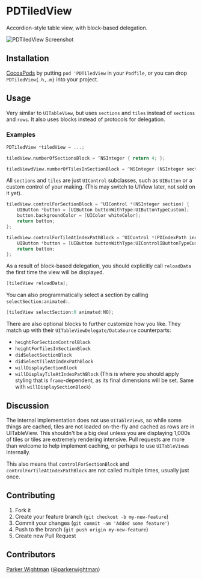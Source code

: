 PDTiledView
===========

Accordion-style table view, with block-based delegation.

![PDTiledView Screenshot](https://raw.github.com/pwightman/PDTiledView/master/screenshots/screenshot.png)

## Installation

[CocoaPods](http://cocoapods.org) by putting `pod 'PDTiledView` in your `Podfile`, or you can drop `PDTiledView{.h,.m}` into your project.

## Usage

Very similar to `UITableView`, but uses `sections` and `tiles` instead of `sections` and `rows`. It also uses blocks instead of protocols for delegation.

### Examples

```objective-c
PDTiledView *tiledView = ...;

tiledView.numberOfSectionsBlock = ^NSInteger { return 4; };

tiledViewdView.numberOfTilesInSectionBlock = ^NSInteger (NSInteger section) { return 20; };
```

All `sections` and `tiles` are just `UIControl` subclasses, such as `UIButton` or a custom control of your making. (This may switch to UIView later, not sold on it yet).

```objective-c
tiledView.controlForSectionBlock = ^UIControl *(NSInteger section) {
    UIButton *button = [UIButton buttonWithType:UIButtonTypeCustom];
    button.backgroundColor = [UIColor whiteColor];
    return button;
};

tiledView.controlForTileAtIndexPathBlock = ^UIControl *(PDIndexPath indexPath) {
    UIButton *button = [UIButton buttonWithType:UIControlIButtonTypeCustom];
    return button;
};
```

As a result of block-based delegation, you should explicitly call `reloadData` the first time the view will be displayed.

```objective-c
[tiledView reloadData];
```

You can also programmatically select a section by calling `selectSection:animated:`.

```objective-c
[tiledView selectSection:0 animated:NO];
```

There are also optional blocks to further customize how you like. They match up with their `UITableViewDelegate/DataSource` counterparts:

* `heightForSectionControlBlock`
* `heightForTilesInSectionBlock`
* `didSelectSectionBlock`
* `didSelectTileAtIndexPathBlock`
* `willDisplaySectionBlock` 
* `willDisplayTileAtIndexPathBlock` (This is where you should apply styling that is `frame`-dependent, as its final dimensions will be set. Same with `willDisplaySectionBlock`)

## Discussion

The internal implementation does not use `UITableView`s, so while some things are cached, tiles are not loaded on-the-fly and cached as rows are in UITableView. This shouldn't be a big deal unless you are displaying 1,000s of tiles or tiles are extremely rendering intensive. Pull requests are more than welcome to help implement caching, or perhaps to use `UITableView`s internally.

This also means that `controlForSectionBlock` and `controlForTileAtIndexPathBlock` are not called multiple times, usually just once.

## Contributing

1. Fork it
2. Create your feature branch (`git checkout -b my-new-feature`)
3. Commit your changes (`git commit -am 'Added some feature'`)
4. Push to the branch (`git push origin my-new-feature`)
5. Create new Pull Request

## Contributors

[Parker Wightman](https://github.com/pwightman) ([@parkerwightman](http://twitter.com/parkerwightman))
